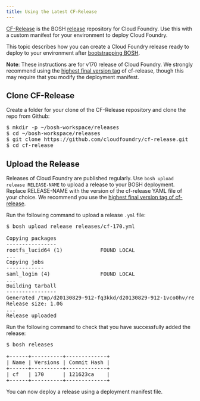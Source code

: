```yaml
---
title: Using the Latest CF-Release
---
```


[CF-Release](https://github.com/cloudfoundry/cf-release) is the BOSH [release](/bosh/reference/index.html#bosh-release) repository for Cloud Foundry. Use this with a custom manifest for your environment to deploy Cloud Foundry.

This topic describes how you can create a Cloud Foundry release ready to deploy to your environment after [bootstrapping BOSH](/deploying/).

<p class="note"><strong>Note</strong>: These instructions are for v170 release of Cloud Foundry. We strongly recommend using the <a href="https://github.com/cloudfoundry/cf-release/releases">highest final version tag</a> of cf-release, though this may require that you modify the deployment manifest.</p>

## <a id='clone'></a> Clone CF-Release ##

Create a folder for your clone of the CF-Release repository and clone the repo from Github:

<pre class="terminal">
$ mkdir -p ~/bosh-workspace/releases
$ cd ~/bosh-workspace/releases
$ git clone https://github.com/cloudfoundry/cf-release.git
$ cd cf-release
</pre>

## <a id='upload-the-release'></a> Upload the Release ##

Releases of Cloud Foundry are published regularly.
Use `bosh upload release RELEASE-NAME` to upload a release to your BOSH
deployment. Replace RELEASE-NAME with the version of the cf-release YAML file of
your choice.
We recommend you use the [highest final version tag of cf-release](https://github.com/cloudfoundry/cf-release/releases).

Run the following command to upload a release `.yml` file:

<pre class="terminal">
$ bosh upload release releases/cf-170.yml

Copying packages
----------------
rootfs_lucid64 (1)            FOUND LOCAL
...
Copying jobs
------------
saml_login (4)                FOUND LOCAL
...
Building tarball
----------------
Generated /tmp/d20130829-912-fq3kkd/d20130829-912-1vco0hv/release.tgz
Release size: 1.0G
...
Release uploaded
</pre>

Run the following command to check that you have successfully added the release:

<pre class="terminal">
$ bosh releases

+------+----------+-------------+
| Name | Versions | Commit Hash |
+------+----------+-------------+
| cf   | 170      | 121623ca    |
+------+----------+-------------+
</pre>

You can now deploy a release using a deployment manifest file.